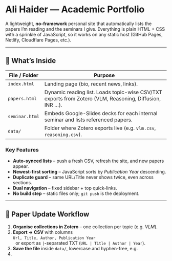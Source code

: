 # Ali Haider — Academic Portfolio

A lightweight, **no-framework** personal site that automatically lists the papers I’m reading and the seminars I give. Everything is plain HTML + CSS with a sprinkle of JavaScript, so it works on any static host (GitHub Pages, Netlify, Cloudflare Pages, etc.).

---

## 🚀 What’s Inside

| File / Folder | Purpose |
|--------------|---------|
| `index.html` | Landing page (bio, recent news, links). |
| `papers.html` | Dynamic reading list. Loads topic-wise CSV/TXT exports from Zotero (VLM, Reasoning, Diffusion, INR …). |
| `seminar.html` | Embeds Google-Slides decks for each internal seminar and lists referenced papers. |
| `data/` | Folder where Zotero exports live (e.g. `vlm.csv`, `reasoning.csv`). |

### Key Features

* **Auto-synced lists** – push a fresh CSV, refresh the site, and new papers appear.  
* **Newest-first sorting** – JavaScript sorts by *Publication Year* descending.  
* **Duplicate guard** – same URL/Title never shows twice, even across sections.  
* **Dual navigation** – fixed sidebar + top quick-links.  
* **No build step** – static files only; `git push` is the deployment.

---

## 🔄 Paper Update Workflow

1. **Organise collections in Zotero** – one collection per topic (e.g. *VLM*).
2. **Export → CSV** with columns  
   `Url, Title, Author, Publication Year`  
   &nbsp;  or export as `|`-separated TXT (`URL | Title | Author | Year`).
3. **Save the file** inside `data/`, lowercase and hyphen-free, e.g.
4. 
